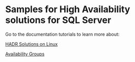 # Samples for High Availability solutions for SQL Server

Go to the documentation tutorials to learn more about:

[HADR Solutions on Linux](https://docs.microsoft.com/en-us/sql/linux/sql-server-linux-business-continuity-dr)

[Availability Groups](https://docs.microsoft.com/en-us/sql/database-engine/availability-groups/windows/always-on-availability-groups-sql-server) 